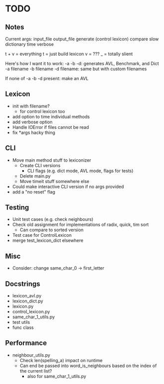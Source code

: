 # TODO

## Notes
Current args:
input_file
output_file
generate (control lexicon)
compare
slow
dictionary
time
verbose

t + v = everything
t = just build lexicon
v = ???
_ = totally slient

Here's how I want it to work:
-a -b -d: generates AVL, Benchmark, and Dict
-a filename -b filename -d filename: same but with custom filenames

If none of -a -b -d present: make an AVL

## Lexicon
- init with filename?
    - for control lexicon too
- add option to time individual methods
- add verbose option
- Handle IOError if files cannot be read
- fix *args hacky thing

## CLI
- Move main method stuff to lexiconizer
    - Create CLI versions
        - CLI flags (e.g. dict mode, AVL mode, flags for tests)
    - Delete main.py
    - Move timeit stuff somewhere else
- Could make interactive CLI version if no args provided
- add a "no reset" flag

## Testing
- Unit test cases (e.g. check neighbours)
- Check old assignment for implementations of radix, quick, tim sort
    - Can compare to sorted version
- Test case for ControlLexicon
- merge test_lexicon_dict elsewhere

## Misc
- Consider: change same_char_0 -> first_letter

## Docstrings
- lexicon_avl.py
- lexicon_dict.py
- lexicon.py
- control_lexicon.py
- same_char_1_utils.py
- test utils
- func class

## Performance
- neighbour_utils.py
    - Check len(spelling_a) impact on runtime
    - Can end be passed into word_is_neighbours based on the index of the current list?
        - also for same_char_1_utils.py